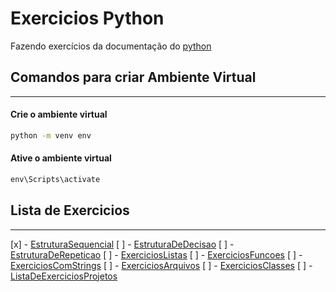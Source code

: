 # Exercicios Python
Fazendo exercícios da documentação do [python](https://wiki.python.org.br/ListaDeExercicios)

## Comandos para criar Ambiente Virtual
---
#### Crie o ambiente virtual
```cmd
python -m venv env
```
#### Ative o ambiente virtual
```cmd
env\Scripts\activate
```

## Lista de Exercicios
---
[x] - [EstruturaSequencial](https://wiki.python.org.br/EstruturaSequencial)
[ ] - [EstruturaDeDecisao](https://wiki.python.org.br/EstruturaDeDecisao)
[ ] - [EstruturaDeRepeticao](https://wiki.python.org.br/EstruturaDeRepeticao)
[ ] - [ExerciciosListas](https://wiki.python.org.br/ExerciciosListas)
[ ] - [ExerciciosFuncoes](https://wiki.python.org.br/ExerciciosFuncoes)
[ ] - [ExerciciosComStrings](https://wiki.python.org.br/ExerciciosComStrings)
[ ] - [ExerciciosArquivos](https://wiki.python.org.br/ExerciciosArquivos)
[ ] - [ExerciciosClasses](https://wiki.python.org.br/ExerciciosClasses)
[ ] - [ListaDeExerciciosProjetos](https://wiki.python.org.br/ListaDeExerciciosProjetos)